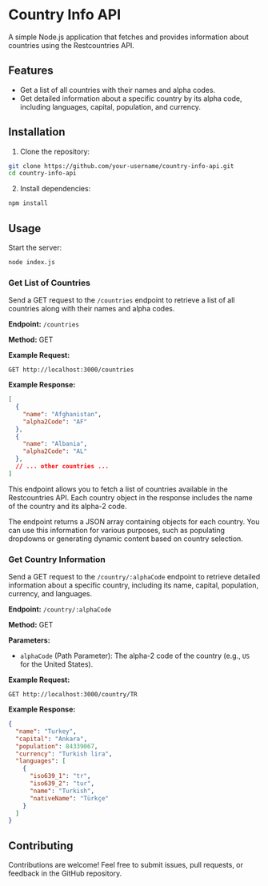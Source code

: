 # Country Info API

A simple Node.js application that fetches and provides information about countries using the Restcountries API.

## Features

- Get a list of all countries with their names and alpha codes.
- Get detailed information about a specific country by its alpha code, including languages, capital, population, and currency.

## Installation

1. Clone the repository:

```bash
git clone https://github.com/your-username/country-info-api.git
cd country-info-api
```

2. Install dependencies:

```bash
npm install
```

## Usage

Start the server:

```bash
node index.js
```

### Get List of Countries

Send a GET request to the `/countries` endpoint to retrieve a list of all countries along with their names and alpha codes.

**Endpoint:** `/countries`

**Method:** GET

**Example Request:**

```http
GET http://localhost:3000/countries
```

**Example Response:**

```json
[
  {
    "name": "Afghanistan",
    "alpha2Code": "AF"
  },
  {
    "name": "Albania",
    "alpha2Code": "AL"
  },
  // ... other countries ...
]
```

This endpoint allows you to fetch a list of countries available in the Restcountries API. Each country object in the response includes the name of the country and its alpha-2 code.

The endpoint returns a JSON array containing objects for each country. You can use this information for various purposes, such as populating dropdowns or generating dynamic content based on country selection.

### Get Country Information

Send a GET request to the `/country/:alphaCode` endpoint to retrieve detailed information about a specific country, including its name, capital, population, currency, and languages.

**Endpoint:** `/country/:alphaCode`

**Method:** GET

**Parameters:**
- `alphaCode` (Path Parameter): The alpha-2 code of the country (e.g., `US` for the United States).

**Example Request:**

```http
GET http://localhost:3000/country/TR
```

**Example Response:**

```json
{
  "name": "Turkey",
  "capital": "Ankara",
  "population": 84339067,
  "currency": "Turkish lira",
  "languages": [
    {
      "iso639_1": "tr",
      "iso639_2": "tur",
      "name": "Turkish",
      "nativeName": "Türkçe"
    }
  ]
}
```

## Contributing

Contributions are welcome! Feel free to submit issues, pull requests, or feedback in the GitHub repository.
